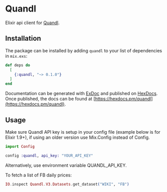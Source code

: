 # Quandl

Elixir api client for [Quandl](https://www.quandl.com/).

## Installation

The package can be installed by adding `quandl` to your list of dependencies in `mix.exs`:

```elixir
def deps do
  [
    {:quandl, "~> 0.1.0"}
  ]
end
```

Documentation can be generated with [ExDoc](https://github.com/elixir-lang/ex_doc)
and published on [HexDocs](https://hexdocs.pm). Once published, the docs can
be found at [https://hexdocs.pm/quandl](https://hexdocs.pm/quandl).

## Usage

Make sure Quandl API key is setup in your config file (example below is for Elixir 1.9+), if using an older version use Mix.Config instead of Config.

```elixir
import Config

config :quandl, api_key: "YOUR_API_KEY"
```

Alternatively, use environment variable QUANDL_API_KEY.

To fetch a list of FB daily prices:

```elixir
IO.inspect Quandl.V3.Datasets.get_dataset("WIKI", "FB")
```

